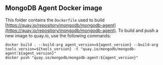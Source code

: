 ## MongoDB Agent Docker image

This folder contains the `Dockerfile` used to build [https://quay.io/repository/mongodb/mongodb-agent](https://quay.io/repository/mongodb/mongodb-agent). To build and push a new image to quay.io, use the following commands:

```
docker build . --build-arg agent_version=${agent_version} --build-arg tools_version=${tools_version} -t "quay.io/mongodb/mongodb-agent:${agent_version}"
docker push "quay.io/mongodb/mongodb-agent:${agent_version}"
```